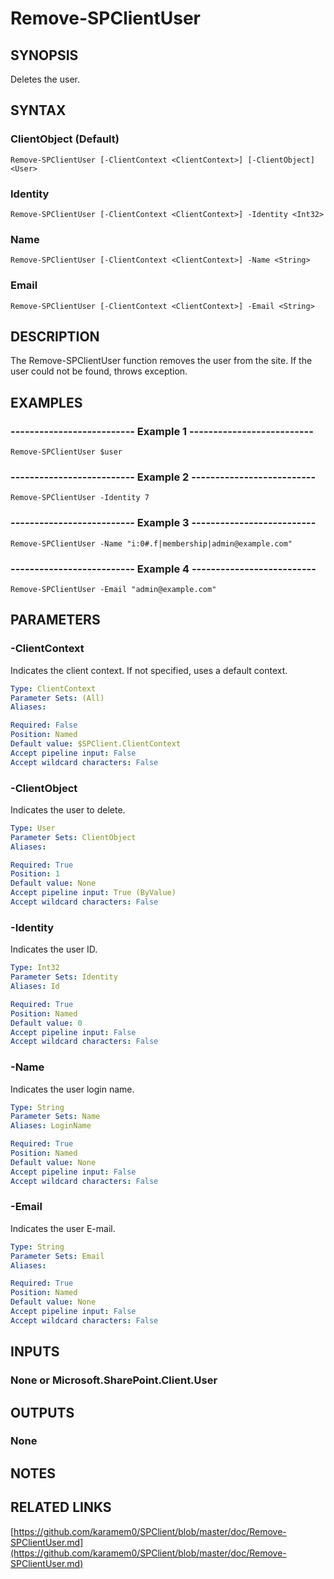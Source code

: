 # Remove-SPClientUser

## SYNOPSIS
Deletes the user.

## SYNTAX

### ClientObject (Default)
```
Remove-SPClientUser [-ClientContext <ClientContext>] [-ClientObject] <User>
```

### Identity
```
Remove-SPClientUser [-ClientContext <ClientContext>] -Identity <Int32>
```

### Name
```
Remove-SPClientUser [-ClientContext <ClientContext>] -Name <String>
```

### Email
```
Remove-SPClientUser [-ClientContext <ClientContext>] -Email <String>
```

## DESCRIPTION
The Remove-SPClientUser function removes the user from the site.
If the user could not be found, throws exception.

## EXAMPLES

### -------------------------- Example 1 --------------------------
```
Remove-SPClientUser $user
```

### -------------------------- Example 2 --------------------------
```
Remove-SPClientUser -Identity 7
```

### -------------------------- Example 3 --------------------------
```
Remove-SPClientUser -Name "i:0#.f|membership|admin@example.com"
```

### -------------------------- Example 4 --------------------------
```
Remove-SPClientUser -Email "admin@example.com"
```

## PARAMETERS

### -ClientContext
Indicates the client context.
If not specified, uses a default context.

```yaml
Type: ClientContext
Parameter Sets: (All)
Aliases: 

Required: False
Position: Named
Default value: $SPClient.ClientContext
Accept pipeline input: False
Accept wildcard characters: False
```

### -ClientObject
Indicates the user to delete.

```yaml
Type: User
Parameter Sets: ClientObject
Aliases: 

Required: True
Position: 1
Default value: None
Accept pipeline input: True (ByValue)
Accept wildcard characters: False
```

### -Identity
Indicates the user ID.

```yaml
Type: Int32
Parameter Sets: Identity
Aliases: Id

Required: True
Position: Named
Default value: 0
Accept pipeline input: False
Accept wildcard characters: False
```

### -Name
Indicates the user login name.

```yaml
Type: String
Parameter Sets: Name
Aliases: LoginName

Required: True
Position: Named
Default value: None
Accept pipeline input: False
Accept wildcard characters: False
```

### -Email
Indicates the user E-mail.

```yaml
Type: String
Parameter Sets: Email
Aliases: 

Required: True
Position: Named
Default value: None
Accept pipeline input: False
Accept wildcard characters: False
```

## INPUTS

### None or Microsoft.SharePoint.Client.User

## OUTPUTS

### None

## NOTES

## RELATED LINKS

[https://github.com/karamem0/SPClient/blob/master/doc/Remove-SPClientUser.md](https://github.com/karamem0/SPClient/blob/master/doc/Remove-SPClientUser.md)

